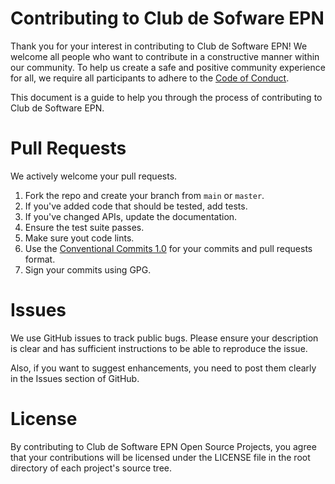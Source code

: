 # Contributing to Club de Sofware EPN

Thank you for your interest in contributing to Club de Software EPN! We welcome all people who want to contribute in a constructive manner within our community.
To help us create a safe and positive community experience for all, we require all participants to adhere to the [Code of Conduct](https://github.com/Club-de-Software-EPN/code-of-conduct-ES/blob/main/README.md).

This document is a guide to help you through the process of contributing to Club de Software EPN.

# Pull Requests

We actively welcome your pull requests.

1. Fork the repo and create your branch from `main` or `master`.
2. If you've added code that should be tested, add tests.
3. If you've changed APIs, update the documentation.
4. Ensure the test suite passes.
5. Make sure yout code lints.
6. Use the [Conventional Commits 1.0](https://www.conventionalcommits.org/en/v1.0.0/) for your commits and pull requests format.
7. Sign your commits using GPG.

# Issues

We use GitHub issues to track public bugs. Please ensure your description is clear and has sufficient instructions to be able to reproduce the issue.

Also, if you want to suggest enhancements, you need to post them clearly in the Issues section of GitHub.


# License

By contributing to Club de Software EPN Open Source Projects, you agree that your contributions will be licensed under the LICENSE file in the root directory of each project's source tree.